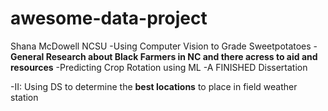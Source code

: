 # awesome-data-project
Shana McDowell
NCSU
-Using Computer Vision to Grade Sweetpotatoes
-**General Research about Black Farmers in NC and there acress to aid and resources**
-Predicting Crop Rotation using ML
-A FINISHED Dissertation



-II: Using DS to determine the **best locations** to place in field weather station

